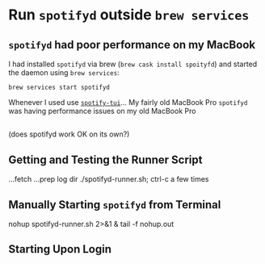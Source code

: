 # Run `spotifyd` outside `brew services`

## `spotifyd` had poor performance on my MacBook
I had installed `spotifyd` via brew (`brew cask install spoityfd`) and started the daemon using `brew services`:
```
brew services start spotifyd
```
Whenever I used use [`spotify-tui`](https://github.com/Rigellute/spotify-tui)...
My fairly old MacBook Pro `spotifyd` was having performance issues on my old MacBook Pro

## 
(does spotifyd work OK on its own?)


## Getting and Testing the Runner Script
...fetch
...prep log dir
./spotifyd-runner.sh; ctrl-c a few times

## Manually Starting `spotifyd` from Terminal
nohup spotifyd-runner.sh 2>&1 &
tail -f nohup.out

## Starting Upon Login
